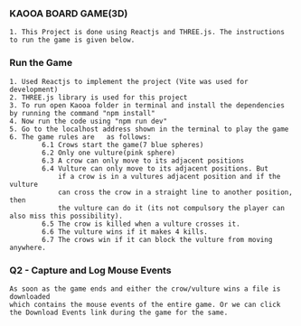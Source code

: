 ### KAOOA BOARD GAME(3D)
	1. This Project is done using Reactjs and THREE.js. The instructions to run the game is given below.
	   

### Run the Game

    1. Used Reactjs to implement the project (Vite was used for development)
    2. THREE.js library is used for this project
    3. To run open Kaooa folder in terminal and install the dependencies by running the command "npm install"
    4. Now run the code using "npm run dev"
    5. Go to the localhost address shown in the terminal to play the game
    6. The game rules are 	as follows:
            6.1 Crows start the game(7 blue spheres)
            6.2 Only one vulture(pink sphere)
            6.3 A crow can only move to its adjacent positions
            6.4 Vulture can only move to its adjacent positions. But
                if a crow is in a vultures adjacent position and if the vulture
                can cross the crow in a straight line to another position, then
                the vulture can do it (its not compulsory the player can also miss this possibility).
            6.5 The crow is killed when a vulture crosses it.
            6.6 The vulture wins if it makes 4 kills.
            6.7 The crows win if it can block the vulture from moving anywhere.
            
### Q2 - Capture and Log Mouse Events

    As soon as the game ends and either the crow/vulture wins a file is downloaded
    which contains the mouse events of the entire game. Or we can click the Download Events link during the game for the same.
